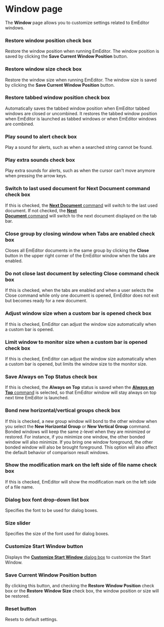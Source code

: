 # Window page

The **Window** page allows you to customize settings related to EmEditor
windows.

### Restore window position check box

Restore the window position when running EmEditor. The window position is
saved by clicking the **Save Current Window Position** button.

### Restore window size check box

Restore the window size when running EmEditor. The window size is saved by
clicking the **Save Current Window Position** button.

### Restore tabbed window position check box

Automatically saves the tabbed window position when EmEditor tabbed
windows are closed or uncombined. It restores the tabbed window position when EmEditor is launched as tabbed windows or when EmEditor windows are combined.

### Play sound to alert check box

Play a sound for alerts, such as when a searched string cannot be found.

### Play extra sounds check box

Play extra sounds for alerts, such as when the cursor can't move anymore when pressing the arrow keys.

### Switch to last used document for Next Document command check box

If this is checked, the [**Next Document** command](../../../cmd/window/next_window) will switch to the last used document. If not checked, the [**Next**\
**Document** command](../../../cmd/window/next_window) will switch to the next
document displayed on the tab bar.

### Close group by closing window when Tabs are enabled check box

Closes all EmEditor documents in the same group by clicking the **Close** button in the upper
right corner of the EmEditor window when the tabs are enabled.

### Do not close last document by selecting Close command check box

If this is checked, when the tabs are enabled and when a user selects the Close command while only one document is opened, EmEditor does not exit but becomes ready for a new document.

### Adjust window size when a custom bar is opened check box

If this is checked, EmEditor can adjust the window size automatically when a custom bar is opened.

### Limit window to monitor size when a custom bar is opened check box

If this is checked, EmEditor can adjust the window size automatically when a custom bar is opened, but limits the window size to the monitor size.

### Save Always on Top Status check box

If this is checked, the **Always on Top** status is saved when the [**Always on Top** command](../../../cmd/window/window_always_top) is selected, so that EmEditor window will stay always on top next time EmEditor is launched.

### Bond new horizontal/vertical groups check box

If this is checked, a new group window will bond to the other window when you select the **New Horizontal Group** or **New Vertical Group** command. Bonded windows will keep the same z-level when they are minimized or restored. For instance, if you minimize one window, the other bonded window will also minimize. If you bring one window foreground, the other bonded window will also be brought foreground. This option will also affect the default behavior of comparison result windows.

### Show the modification mark on the left side of file name check box

If this is checked, EmEditor will show the modification mark on the left side of a file name.

### Dialog box font drop-down list box

Specifies the font to be used for dialog boxes.

### Size slider

Specifies the size of the font used for dialog boxes.

### Customize Start Window button

Displays the [**Customize Start Window** dialog box](../../customize_start/index) to customize the Start Window.

### Save Current Window Position button

By clicking this button, and checking the **Restore**
**Window Position** check box or the **Restore**
**Window Size** check box, the window position or size will be restored.

### Reset button

Resets to default settings.

